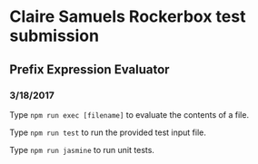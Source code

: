 # Claire Samuels Rockerbox test submission
## Prefix Expression Evaluator
### 3/18/2017
Type `npm run exec [filename]` to evaluate the contents of a file.

Type `npm run test` to run the provided test input file.

Type `npm run jasmine` to run unit tests.

